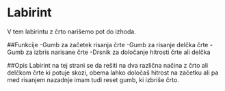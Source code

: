 # Labirint
V tem labirintu z črto narišemo pot do izhoda.

##Funkcije
-Gumb za začetek risanja črte
-Gumb za risanje delčka črte
-Gumb za izbris narisane črte
-Drsnik za določanje hitrosti črte ali delčka

##Opis
Labirint na tej strani se da rešiti na dva različna načina z črto ali delčkom črte ki potuje skozi, obema lahko določaš hitrost na začetku ali pa med risanjem nazadnje imam tudi reset gumb, ki izbriše črto.

